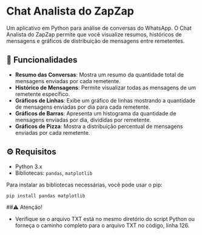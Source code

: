 # Chat Analista do ZapZap

Um aplicativo em Python para análise de conversas do WhatsApp. O Chat Analista do ZapZap permite que você visualize resumos, históricos de mensagens e gráficos de distribuição de mensagens entre remetentes.

## 🔧 Funcionalidades

- **Resumo das Conversas**: Mostra um resumo da quantidade total de mensagens enviadas por cada remetente.
- **Histórico de Mensagens**: Permite visualizar todas as mensagens de um remetente específico.
- **Gráficos de Linhas**: Exibe um gráfico de linhas mostrando a quantidade de mensagens enviadas por dia para cada remetente.
- **Gráficos de Barras**: Apresenta um histograma da quantidade de mensagens enviadas por dia, divididas por remetente.
- **Gráficos de Pizza**: Mostra a distribuição percentual de mensagens enviadas por cada remetente.

## ⚙️ Requisitos

- Python 3.x
- Bibliotecas: `pandas`, `matplotlib`

Para instalar as bibliotecas necessárias, você pode usar o pip:

```bash
pip install pandas matplotlib
```

##⚠️ Atenção!

- Verifique se o arquivo TXT está no mesmo diretório do script Python ou forneça o caminho completo para o arquivo TXT no código, linha 126.
